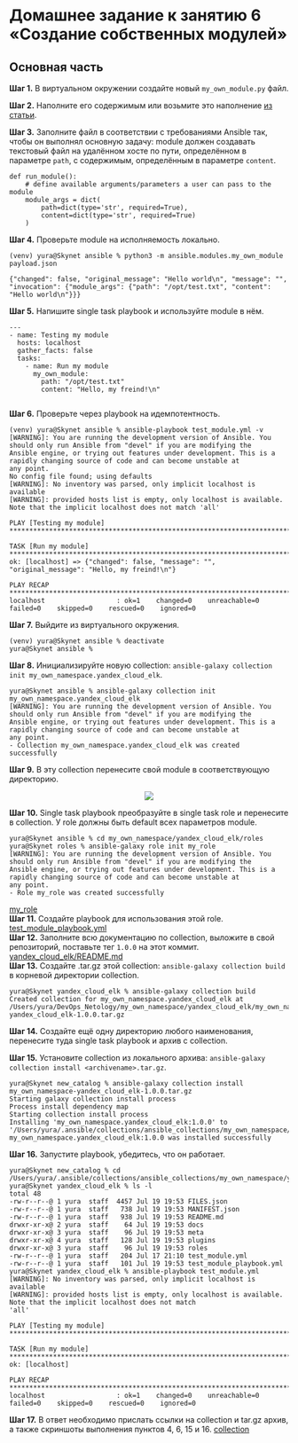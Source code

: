 # Домашнее задание к занятию 6 «Создание собственных модулей»

## Основная часть

**Шаг 1.** В виртуальном окружении создайте новый `my_own_module.py` файл.

**Шаг 2.** Наполните его содержимым или возьмите это наполнение [из статьи](https://docs.ansible.com/ansible/latest/dev_guide/developing_modules_general.html#creating-a-module).

**Шаг 3.** Заполните файл в соответствии с требованиями Ansible так, чтобы он выполнял основную задачу: module должен создавать текстовый файл на удалённом хосте по пути, определённом в параметре `path`, с содержимым, определённым в параметре `content`.
```
def run_module():
    # define available arguments/parameters a user can pass to the module
    module_args = dict(
        path=dict(type='str', required=True),
        content=dict(type='str', required=True)
    )
```
**Шаг 4.** Проверьте module на исполняемость локально.
```
(venv) yura@Skynet ansible % python3 -m ansible.modules.my_own_module payload.json

{"changed": false, "original_message": "Hello world\n", "message": "", "invocation": {"module_args": {"path": "/opt/test.txt", "content": "Hello world\n"}}}
```
**Шаг 5.** Напишите single task playbook и используйте module в нём.
```
---
- name: Testing my module
  hosts: localhost
  gather_facts: false
  tasks: 
    - name: Run my module
      my_own_module:
        path: "/opt/test.txt"
        content: "Hello, my freind!\n"
      
```
**Шаг 6.** Проверьте через playbook на идемпотентность.
```
(venv) yura@Skynet ansible % ansible-playbook test_module.yml -v
[WARNING]: You are running the development version of Ansible. You should only run Ansible from "devel" if you are modifying the
Ansible engine, or trying out features under development. This is a rapidly changing source of code and can become unstable at
any point.
No config file found; using defaults
[WARNING]: No inventory was parsed, only implicit localhost is available
[WARNING]: provided hosts list is empty, only localhost is available. Note that the implicit localhost does not match 'all'

PLAY [Testing my module] *********************************************************************************************************

TASK [Run my module] *************************************************************************************************************
ok: [localhost] => {"changed": false, "message": "", "original_message": "Hello, my freind!\n"}

PLAY RECAP ***********************************************************************************************************************
localhost                  : ok=1    changed=0    unreachable=0    failed=0    skipped=0    rescued=0    ignored=0

```
**Шаг 7.** Выйдите из виртуального окружения.
```
(venv) yura@Skynet ansible % deactivate
yura@Skynet ansible %
```
**Шаг 8.** Инициализируйте новую collection: `ansible-galaxy collection init my_own_namespace.yandex_cloud_elk`.
```
yura@Skynet ansible % ansible-galaxy collection init my_own_namespace.yandex_cloud_elk
[WARNING]: You are running the development version of Ansible. You should only run Ansible from "devel" if you are modifying the
Ansible engine, or trying out features under development. This is a rapidly changing source of code and can become unstable at
any point.
- Collection my_own_namespace.yandex_cloud_elk was created successfully
```
**Шаг 9.** В эту collection перенесите свой module в соответствующую директорию.
<p align="center">
  <img src="./Screenshots/1.png">
</p>  

**Шаг 10.** Single task playbook преобразуйте в single task role и перенесите в collection. У role должны быть default всех параметров module.
```
yura@Skynet ansible % cd my_own_namespace/yandex_cloud_elk/roles
yura@Skynet roles % ansible-galaxy role init my_role
[WARNING]: You are running the development version of Ansible. You should only run Ansible from "devel" if you are modifying the
Ansible engine, or trying out features under development. This is a rapidly changing source of code and can become unstable at
any point.
- Role my_role was created successfully
```
[my_role](https://github.com/kibernetiq/my_own_collection/tree/main/yandex_cloud_elk/roles/my_role)  
**Шаг 11.** Создайте playbook для использования этой role.  
[test_module_playbook.yml](https://github.com/kibernetiq/my_own_collection/blob/main/yandex_cloud_elk/test_module_playbook.yml)  
**Шаг 12.** Заполните всю документацию по collection, выложите в свой репозиторий, поставьте тег `1.0.0` на этот коммит.  
[yandex_cloud_elk/README.md](https://github.com/kibernetiq/my_own_collection/blob/main/yandex_cloud_elk/README.md)  
**Шаг 13.** Создайте .tar.gz этой collection: `ansible-galaxy collection build` в корневой директории collection.
```
yura@Skynet yandex_cloud_elk % ansible-galaxy collection build
Created collection for my_own_namespace.yandex_cloud_elk at /Users/yura/DevOps_Netology/my_own_namespace/yandex_cloud_elk/my_own_namespace-yandex_cloud_elk-1.0.0.tar.gz
```
**Шаг 14.** Создайте ещё одну директорию любого наименования, перенесите туда single task playbook и архив c collection.

**Шаг 15.** Установите collection из локального архива: `ansible-galaxy collection install <archivename>.tar.gz`.
```
yura@Skynet new_catalog % ansible-galaxy collection install my_own_namespace-yandex_cloud_elk-1.0.0.tar.gz
Starting galaxy collection install process
Process install dependency map
Starting collection install process
Installing 'my_own_namespace.yandex_cloud_elk:1.0.0' to '/Users/yura/.ansible/collections/ansible_collections/my_own_namespace/yandex_cloud_elk'
my_own_namespace.yandex_cloud_elk:1.0.0 was installed successfully
```
**Шаг 16.** Запустите playbook, убедитесь, что он работает.
```
yura@Skynet new_catalog % cd /Users/yura/.ansible/collections/ansible_collections/my_own_namespace/yandex_cloud_elk
yura@Skynet yandex_cloud_elk % ls -l
total 48
-rw-r--r--@ 1 yura  staff  4457 Jul 19 19:53 FILES.json
-rw-r--r--@ 1 yura  staff   738 Jul 19 19:53 MANIFEST.json
-rw-r--r--@ 1 yura  staff   938 Jul 19 19:53 README.md
drwxr-xr-x@ 2 yura  staff    64 Jul 19 19:53 docs
drwxr-xr-x@ 3 yura  staff    96 Jul 19 19:53 meta
drwxr-xr-x@ 4 yura  staff   128 Jul 19 19:53 plugins
drwxr-xr-x@ 3 yura  staff    96 Jul 19 19:53 roles
-rw-r--r--@ 1 yura  staff   204 Jul 17 21:10 test_module.yml
-rw-r--r--@ 1 yura  staff   101 Jul 19 19:53 test_module_playbook.yml
yura@Skynet yandex_cloud_elk % ansible-playbook test_module.yml
[WARNING]: No inventory was parsed, only implicit localhost is available
[WARNING]: provided hosts list is empty, only localhost is available. Note that the implicit localhost does not match
'all'

PLAY [Testing my module] *************************************************************************************************

TASK [Run my module] *****************************************************************************************************
ok: [localhost]

PLAY RECAP ***************************************************************************************************************
localhost                  : ok=1    changed=0    unreachable=0    failed=0    skipped=0    rescued=0    ignored=0
```
**Шаг 17.** В ответ необходимо прислать ссылки на collection и tar.gz архив, а также скриншоты выполнения пунктов 4, 6, 15 и 16.
[collection](https://github.com/kibernetiq/my_own_collection/releases/tag/v1.0.0)